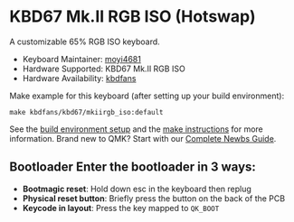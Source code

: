 # KBD67 Mk.II RGB ISO (Hotswap)

A customizable 65% RGB ISO keyboard.

* Keyboard Maintainer: [moyi4681](https://github.com/moyi4681)
* Hardware Supported: KBD67 Mk.II RGB ISO
* Hardware Availability: [kbdfans](https://kbdfans.myshopify.com/)

Make example for this keyboard (after setting up your build environment):

    make kbdfans/kbd67/mkiirgb_iso:default
    
See the [build environment setup](https://docs.qmk.fm/#/getting_started_build_tools) and the [make instructions](https://docs.qmk.fm/#/getting_started_make_guide) for more information. Brand new to QMK? Start with our [Complete Newbs Guide](https://docs.qmk.fm/#/newbs).

## Bootloader Enter the bootloader in 3 ways:
* **Bootmagic reset**: Hold down esc in the keyboard then replug
* **Physical reset button**: Briefly press the button on the back of the PCB
* **Keycode in layout**: Press the key mapped to `QK_BOOT`
